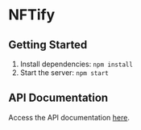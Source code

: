 # NFTify

## Getting Started

1. Install dependencies: `npm install`
2. Start the server: `npm start`

## API Documentation

Access the API documentation [here](http://nftifyserver-production.up.railway.app/api-docs).
